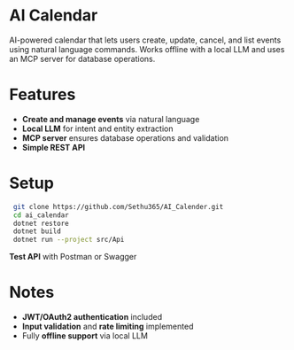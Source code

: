 # AI Calendar

AI-powered calendar that lets users create, update, cancel, and list events using natural language commands. Works offline with a local LLM and uses an MCP server for database operations.

# Features

- **Create and manage events** via natural language
- **Local LLM** for intent and entity extraction
- **MCP server** ensures database operations and validation
- **Simple REST API**

# Setup

```bash
 git clone https://github.com/Sethu365/AI_Calender.git
 cd ai_calendar
 dotnet restore
 dotnet build
 dotnet run --project src/Api
```

**Test API** with Postman or Swagger

# Notes

- **JWT/OAuth2 authentication** included
- **Input validation** and **rate limiting** implemented
- Fully **offline support** via local LLM